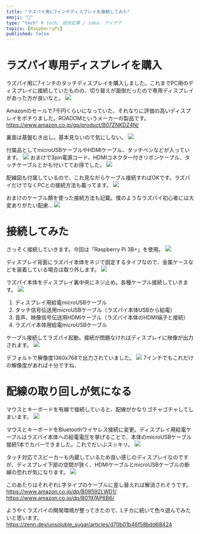 ```yaml
---
title: "ラズパイ用に7インチディスプレイを接続してみた"
emoji: "🍓"
type: "tech" # tech: 技術記事 / idea: アイデア
topics: [RaspberryPi]
published: false
---
```

# ラズパイ専用ディスプレイを購入

ラズパイ用に7インチのタッチディスプレイを購入しました。これまでPC用のディスプレイに接続していたものの、切り替えが面倒だったので専用ディスプレイがあった方が良いなと。
![](https://storage.googleapis.com/zenn-user-upload/vf9cvn0tvgxitz6n2qnrravm6wo8)

Amazonのセールで7千円くらいになっていた、それなりに評価の高いディスプレイをポチりました。ROADOMというメーカーの製品です。
https://www.amazon.co.jp/gp/product/B07ZNKDZ4N/

裏面は基盤むき出し。基本見ないので気にしない。
![](https://storage.googleapis.com/zenn-user-upload/n87tfvdv96eoqhapbiw0hu7tbdwg)

付属品としてmicroUSBケーブルやHDMIケーブル、タッチペンなどが入っています。
![](https://storage.googleapis.com/zenn-user-upload/syl0xtft0ewcng3th69ceqpnkiil)
おまけで3pin電源コード、HDMIコネクター付きリボンケーブル、タッチケーブルとかも付いててお得でした。
![](https://storage.googleapis.com/zenn-user-upload/r25s17v532wzxuk52xwfyql2trhf)

配線図も付属しているので、これ見ながらケーブル接続すればOKです。ラズパイだけでなくPCとの接続方法も載ってます。
![](https://storage.googleapis.com/zenn-user-upload/mqpljiulil6j17scfps0bna93mr5)

おまけのケーブル類を使った接続方法も記載。僕のようなラズパイ初心者には大変ありがたい配慮…
![](https://storage.googleapis.com/zenn-user-upload/mbbii6qevb35pfg7w4ozdzmrz3iu)

# 接続してみた
さっそく接続していきます。今回は「Raspberry Pi 3B+」を使用。
![](https://storage.googleapis.com/zenn-user-upload/6flz8qcdau6ojsblsg756hn8iyv3)

ディスプレイ背面にラズパイ本体をネジで固定するタイプなので、金属ケースなどを装着している場合は取り外します。
![](https://storage.googleapis.com/zenn-user-upload/c54ckaqqy99jm41dcap12gwziwy8)

ラズパイ本体をディスプレイ裏中央にネジ止め。各種ケーブル接続していきます。
![](https://storage.googleapis.com/zenn-user-upload/isetsjw6qcdefmgedlfcps0gh9a7)
1. ディスプレイ用給電microUSBケーブル
2. タッチ信号伝送用microUSBケーブル（ラズパイ本体USBから給電）
3. 音声、映像信号伝送用HDMIケーブル（ラズパイ本体のHDMI端子と接続）
4. ラズパイ本体用給電microUSBケーブル

ケーブル接続してラズパイ起動。接続が問題なければディスプレイに映像が出力されます。
![](https://storage.googleapis.com/zenn-user-upload/klyup34qh0y8tkva6dtp69aqnz28)

デフォルトで解像度1360x768で出力されていました。
![](https://storage.googleapis.com/zenn-user-upload/4t0trjnv6v1jfz1i5mla0xjwfs0r)
7インチでもこれだけの解像度があれば十分ですね、

# 配線の取り回しが気になる
マウスとキーボードを有線で接続していると、配線がかなりゴチャゴチャしてしまいます。
![](https://storage.googleapis.com/zenn-user-upload/bet3n7qb53d8eg4sosojuyf12e0c)

マウスとキーボードをBluetoothワイヤレス接続に変更。ディスプレイ用給電ケーブルはラズパイ本体への給電電圧を挙げることで、本体のmicroUSBケーブル接続1本でカバーできました。これでだいぶスッキリ。
![](https://storage.googleapis.com/zenn-user-upload/uunmrvwn85k6xn1q4zgdjcxg5alt)

タッチ対応でスピーカーも内蔵しているため良い感じのディスプレイなのですが、ディスプレイ下部の空間が狭く、HDMIケーブルとmicroUSBケーブルの断線の恐れが気になります。
![](https://storage.googleapis.com/zenn-user-upload/w6wo519v99wlhigtyrj39jsiokfu)

このあたりはそれぞれL字タイプのケーブルに差し替えれば解消されそうです。
https://www.amazon.co.jp/dp/B08592LWD1/
https://www.amazon.co.jp/dp/B0197AP6B6/

ようやくラズパイの開発環境が整ってきたので、Lチカに続いて色々遊んでみたいと思います。
https://zenn.dev/unsoluble_sugar/articles/d70b01b46f58bdd68424